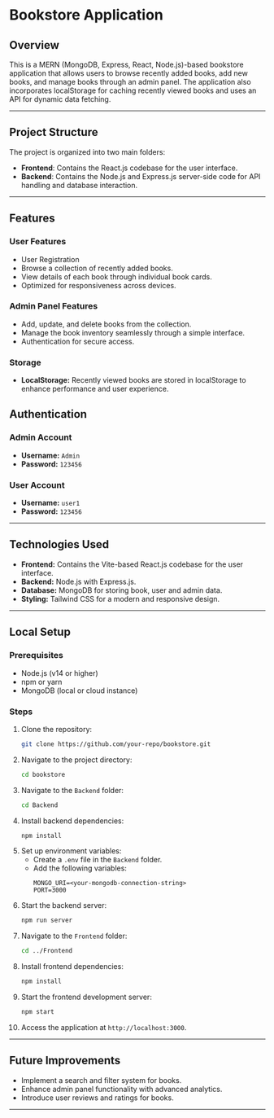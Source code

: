 # Bookstore Application

## Overview
This is a MERN (MongoDB, Express, React, Node.js)-based bookstore application that allows users to browse recently added books, add new books, and manage books through an admin panel. The application also incorporates localStorage for caching recently viewed books and uses an API for dynamic data fetching.

---

## Project Structure
The project is organized into two main folders:

- **Frontend**: Contains the React.js codebase for the user interface.
- **Backend**: Contains the Node.js and Express.js server-side code for API handling and database interaction.

---

## Features

### User Features
- User Registration
- Browse a collection of recently added books.
- View details of each book through individual book cards.
- Optimized for responsiveness across devices.

### Admin Panel Features
- Add, update, and delete books from the collection.
- Manage the book inventory seamlessly through a simple interface.
- Authentication for secure access.

### Storage
- **LocalStorage:** Recently viewed books are stored in localStorage to enhance performance and user experience.


## Authentication

### Admin Account
- **Username:** `Admin`
- **Password:** `123456`

### User Account
- **Username:** `user1`
- **Password:** `123456`

---

## Technologies Used
- **Frontend:** Contains the Vite-based React.js codebase for the user interface.
- **Backend:** Node.js with Express.js.
- **Database:** MongoDB for storing book, user and admin data.
- **Styling:** Tailwind CSS for a modern and responsive design.

---

## Local Setup

### Prerequisites
- Node.js (v14 or higher)
- npm or yarn
- MongoDB (local or cloud instance)

### Steps
1. Clone the repository:
   ```bash
   git clone https://github.com/your-repo/bookstore.git
   ```
2. Navigate to the project directory:
   ```bash
   cd bookstore
   ```
3. Navigate to the `Backend` folder:
   ```bash
   cd Backend
   ```
4. Install backend dependencies:
   ```bash
   npm install
   ```
5. Set up environment variables:
   - Create a `.env` file in the `Backend` folder.
   - Add the following variables:
     ```
     MONGO_URI=<your-mongodb-connection-string>
     PORT=3000
     ```
6. Start the backend server:
   ```bash
   npm run server
   ```
7. Navigate to the `Frontend` folder:
   ```bash
   cd ../Frontend
   ```
8. Install frontend dependencies:
   ```bash
   npm install
   ```
9. Start the frontend development server:
   ```bash
   npm start
   ```
10. Access the application at `http://localhost:3000`.

---


## Future Improvements
- Implement a search and filter system for books.
- Enhance admin panel functionality with advanced analytics.
- Introduce user reviews and ratings for books.

---

